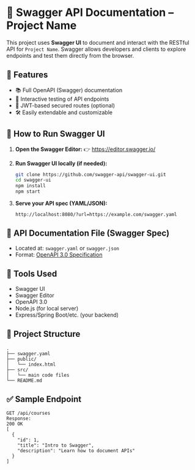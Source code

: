 # 📘 Swagger API Documentation – Project Name

This project uses **Swagger UI** to document and interact with the RESTful API for `Project Name`. Swagger allows developers and clients to explore endpoints and test them directly from the browser.

## 📌 Features

- 📚 Full OpenAPI (Swagger) documentation
- 🧪 Interactive testing of API endpoints
- 🔐 JWT-based secured routes (optional)
- 🛠️ Easily extendable and customizable

## 🚀 How to Run Swagger UI

1. **Open the Swagger Editor:**
   👉 https://editor.swagger.io/

2. **Run Swagger UI locally (if needed):**
   ```bash
   git clone https://github.com/swagger-api/swagger-ui.git
   cd swagger-ui
   npm install
   npm start
   ```

3. **Serve your API spec (YAML/JSON):**
   ```
   http://localhost:8080/?url=https://example.com/swagger.yaml
   ```

## 📄 API Documentation File (Swagger Spec)

- Located at: `swagger.yaml` or `swagger.json`
- Format: [OpenAPI 3.0 Specification](https://swagger.io/specification/)

## 🧰 Tools Used

- Swagger UI
- Swagger Editor
- OpenAPI 3.0
- Node.js (for local server)
- Express/Spring Boot/etc. (your backend)

## 📂 Project Structure

```
.
├── swagger.yaml
├── public/
│   └── index.html
├── src/
│   └── main code files
└── README.md
```

## ✅ Sample Endpoint

```http
GET /api/courses
Response:
200 OK
[
  {
    "id": 1,
    "title": "Intro to Swagger",
    "description": "Learn how to document APIs"
  }
]
```

